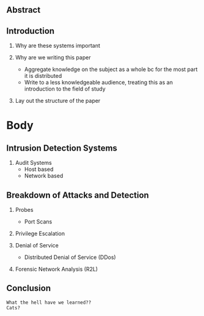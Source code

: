 Abstract
-------------

Introduction
-----------------
1.  Why are these systems important

2.  Why are we writing this paper
    * Aggregate knowledge on the subject as a whole bc for the most part it is
        distributed
    * Write to a less knowledgeable audience, treating this as an introduction to
        the field of study

3. Lay out the structure of the paper
    

Body
=======
Intrusion Detection Systems
-----------------------------
1.  Audit Systems
    * Host based
    * Network based

Breakdown of Attacks and Detection
------------------------------------
1.  Probes
    * Port Scans

2.  Privilege Escalation
    
2.  Denial of Service
    * Distributed Denial of Service (DDos) 

4.  Forensic Network Analysis (R2L) <!-- TODO: Rename this -->

Conclusion
------------
    What the hell have we learned??
    Cats?


